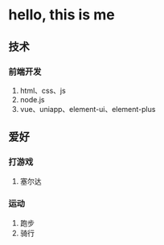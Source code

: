 # hello, this is me
## 技术
### 前端开发
1. html、css、js
2. node.js
3. vue、uniapp、element-ui、element-plus
## 爱好
### 打游戏
1. 塞尔达
### 运动
1. 跑步
2. 骑行